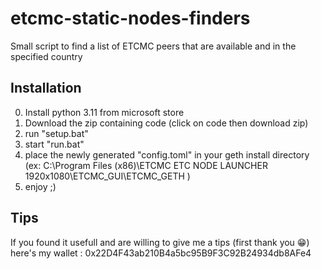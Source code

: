 # etcmc-static-nodes-finders
Small script to find a list of ETCMC peers that are available and in the specified country

## Installation
0) Install python 3.11 from microsoft store
1) Download the zip containing code (click on code then download zip)
2) run "setup.bat"
3) start "run.bat"
4) place the newly generated "config.toml" in your geth install directory (ex: C:\Program Files (x86)\ETCMC ETC NODE LAUNCHER 1920x1080\ETCMC_GUI\ETCMC_GETH )
5) enjoy ;)

## Tips
If you found it usefull and are willing to give me a tips (first thank you 😁) here's my wallet :
0x22D4F43ab210B4a5bc95B9F3C92B24934db8AFe4
